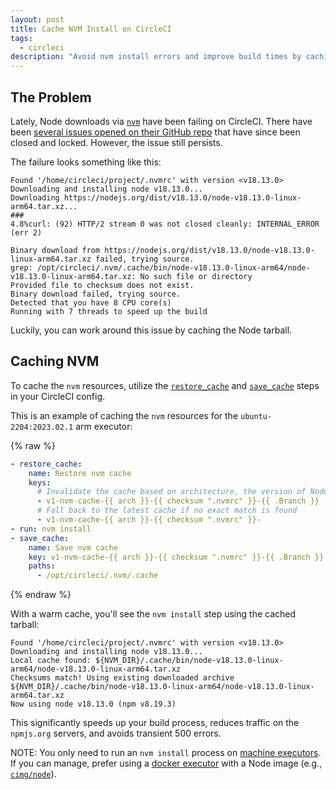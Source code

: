 ```yaml
---
layout: post
title: Cache NVM Install on CircleCI
tags:
  - circleci
description: "Avoid nvm install errors and improve build times by caching nvm install on CircleCI."
---
```


## The Problem

Lately, Node downloads via [`nvm`](https://github.com/nvm-sh/nvm) have been failing on CircleCI. There have been
[several issues opened on their GitHub repo](https://github.com/nodejs/nodejs.org/issues/5149) that have since been
closed and locked. However, the issue still persists.

The failure looks something like this:

```
Found '/home/circleci/project/.nvmrc' with version <v18.13.0>
Downloading and installing node v18.13.0...
Downloading https://nodejs.org/dist/v18.13.0/node-v18.13.0-linux-arm64.tar.xz...
###                                                                        4.8%curl: (92) HTTP/2 stream 0 was not closed cleanly: INTERNAL_ERROR (err 2)

Binary download from https://nodejs.org/dist/v18.13.0/node-v18.13.0-linux-arm64.tar.xz failed, trying source.
grep: /opt/circleci/.nvm/.cache/bin/node-v18.13.0-linux-arm64/node-v18.13.0-linux-arm64.tar.xz: No such file or directory
Provided file to checksum does not exist.
Binary download failed, trying source.
Detected that you have 8 CPU core(s)
Running with 7 threads to speed up the build
```

Luckily, you can work around this issue by caching the Node tarball.

## Caching NVM

To cache the `nvm` resources, utilize the
[`restore_cache`](https://circleci.com/docs/configuration-reference/#restorecache) and
[`save_cache`](https://circleci.com/docs/configuration-reference/#savecache) steps in your CircleCI config.

This is an example of caching the `nvm` resources for the `ubuntu-2204:2023.02.1` arm executor:

{% raw %}

```yaml
- restore_cache:
    name: Restore nvm cache
    keys:
      # Invalidate the cache based on architecture, the version of Node defined in `nvmrc` and the branch name
      - v1-nvm-cache-{{ arch }}-{{ checksum ".nvmrc" }}-{{ .Branch }}
      # Fall back to the latest cache if no exact match is found
      - v1-nvm-cache-{{ arch }}-{{ checksum ".nvmrc" }}-
- run: nvm install
- save_cache:
    name: Save nvm cache
    key: v1-nvm-cache-{{ arch }}-{{ checksum ".nvmrc" }}-{{ .Branch }}
    paths:
      - /opt/circleci/.nvm/.cache
```

{% endraw %}

With a warm cache, you'll see the `nvm install` step using the cached tarball:

```
Found '/home/circleci/project/.nvmrc' with version <v18.13.0>
Downloading and installing node v18.13.0...
Local cache found: ${NVM_DIR}/.cache/bin/node-v18.13.0-linux-arm64/node-v18.13.0-linux-arm64.tar.xz
Checksums match! Using existing downloaded archive ${NVM_DIR}/.cache/bin/node-v18.13.0-linux-arm64/node-v18.13.0-linux-arm64.tar.xz
Now using node v18.13.0 (npm v8.19.3)
```

This significantly speeds up your build process, reduces traffic on the `npmjs.org` servers, and avoids transient 500
errors.

NOTE: You only need to run an `nvm install` process on
[machine executors](https://circleci.com/docs/executor-intro/#linux-vm). If you can manage, prefer using a
[docker executor](https://circleci.com/docs/executor-intro/#docker) with a Node image (e.g.,
[`cimg/node`](https://circleci.com/developer/images/image/cimg/node)).

